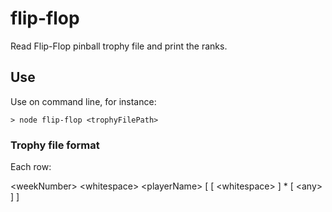 # flip-flop

Read Flip-Flop pinball trophy file and print the ranks.

## Use

Use on command line, for instance:

<code>> node flip-flop \<trophyFilePath></code>

### Trophy file format

Each row:

\<weekNumber> \<whitespace> \<playerName> [ [ \<whitespace> ] * [ \<any> ] ]